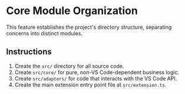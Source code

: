 # Core Module Organization

This feature establishes the project's directory structure, separating concerns into distinct modules.

## Instructions

1.  Create the `src/` directory for all source code.
2.  Create `src/core/` for pure, non-VS Code-dependent business logic.
3.  Create `src/adapters/` for code that interacts with the VS Code API.
4.  Create the main extension entry point file at `src/extension.ts`.
